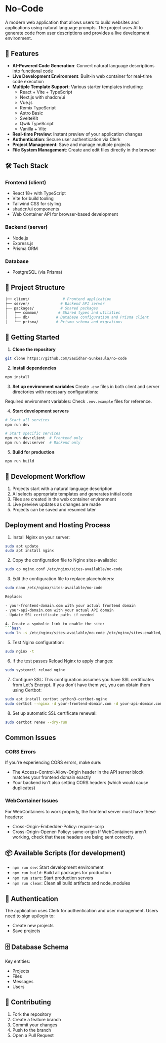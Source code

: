 # No-Code

A modern web application that allows users to build websites and applications using natural language prompts. The project uses AI to generate code from user descriptions and provides a live development environment.

## 🚀 Features

- **AI-Powered Code Generation**: Convert natural language descriptions into functional code
- **Live Development Environment**: Built-in web container for real-time code execution
- **Multiple Template Support**: Various starter templates including:
  - React + Vite + TypeScript
  - Next.js with shadcn/ui
  - Vue.js
  - Remix TypeScript
  - Astro Basic
  - SvelteKit
  - Qwik TypeScript
  - Vanilla + Vite
- **Real-time Preview**: Instant preview of your application changes
- **Authentication**: Secure user authentication via Clerk
- **Project Management**: Save and manage multiple projects
- **File System Management**: Create and edit files directly in the browser

## 🛠 Tech Stack

### Frontend (client)

- React 18+ with TypeScript
- Vite for build tooling
- Tailwind CSS for styling
- shadcn/ui components
- Web Container API for browser-based development

### Backend (server)

- Node.js
- Express.js
- Prisma ORM

### Database

- PostgreSQL (via Prisma)

## 📁 Project Structure

```bash
├── client/               # Frontend application
├── server/              # Backend API server
├── packages/            # Shared packages
│   ├── common/         # Shared types and utilities
│   ├── db/            # Database configuration and Prisma client
│   └── prisma/        # Prisma schema and migrations
```

## 🚀 Getting Started

1. **Clone the repository**

```bash
git clone https://github.com/Sasidhar-Sunkesula/no-code
```

2. **Install dependencies**

```bash
npm install
```

3. **Set up environment variables**
Create `.env` files in both client and server directories with necessary configurations:

Required environment variables: Check `.env.example` files for reference.

4. **Start development servers**

```bash
# Start all services
npm run dev

# Start specific services
npm run dev:client  # Frontend only
npm run dev:server  # Backend only
```

5. **Build for production**

```bash
npm run build
```

## 🔄 Development Workflow

1. Projects start with a natural language description
2. AI selects appropriate templates and generates initial code
3. Files are created in the web container environment
4. Live preview updates as changes are made
5. Projects can be saved and resumed later

## Deployment and Hosting Process

1. Install Nginx on your server:

```bash
sudo apt update
sudo apt install nginx
```

2. Copy the configuration file to Nginx sites-available:

```bash
sudo cp nginx.conf /etc/nginx/sites-available/no-code
```

3. Edit the configuration file to replace placeholders:

```bash
sudo nano /etc/nginx/sites-available/no-code

Replace:

- your-frontend-domain.com with your actual frontend domain
- your-api-domain.com with your actual API domain
- Update SSL certificate paths if needed 

4. Create a symbolic link to enable the site:
```bash
sudo ln -s /etc/nginx/sites-available/no-code /etc/nginx/sites-enabled/
```

5. Test Nginx configuration:

```bash
sudo nginx -t
```

6. If the test passes Reload Nginx to apply changes:

```bash
sudo systemctl reload nginx
```

7. Configure SSL: This configuration assumes you have SSL certificates from Let's Encrypt. If you don't have them yet, you can obtain them using Certbot:

```bash
sudo apt install certbot python3-certbot-nginx
sudo certbot --nginx -d your-frontend-domain.com -d your-api-domain.com
```

8. Set up automatic SSL certificate renewal:

```bash
sudo certbot renew --dry-run
```

## Common Issues

### CORS Errors

If you're experiencing CORS errors, make sure:

- The Access-Control-Allow-Origin header in the API server block matches your frontend domain exactly
- Your backend isn't also setting CORS headers (which would cause duplicates)

### WebContainer Issues

For WebContainers to work properly, the frontend server must have these headers:

- Cross-Origin-Embedder-Policy: require-corp
- Cross-Origin-Opener-Policy: same-origin
If WebContainers aren't working, check that these headers are being sent correctly.

## 📦 Available Scripts (for development)

- `npm run dev`: Start development environment
- `npm run build`: Build all packages for production
- `npm run start`: Start production servers
- `npm run clean`: Clean all build artifacts and node_modules

## 🔐 Authentication

The application uses Clerk for authentication and user management. Users need to sign up/login to:

- Create new projects
- Save projects

## 🗄️ Database Schema

Key entities:

- Projects
- Files
- Messages
- Users

## 🤝 Contributing

1. Fork the repository
2. Create a feature branch
3. Commit your changes
4. Push to the branch
5. Open a Pull Request
